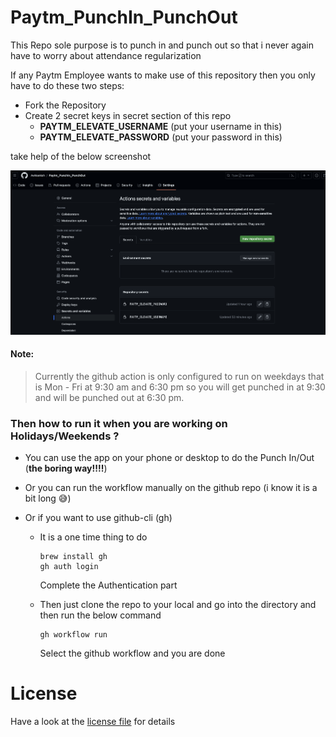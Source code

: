 # Paytm_PunchIn_PunchOut

This Repo sole purpose is to punch in and punch out so that i never again have to worry about attendance regularization

If any Paytm Employee wants to make use of this repository then you only have to do these two steps:
 - Fork the Repository 
 - Create 2 secret keys in secret section of this repo
   - **PAYTM_ELEVATE_USERNAME** (put your username in this)
   - **PAYTM_ELEVATE_PASSWORD** (put your password in this)

take help of the below screenshot 


![github_actions_secret_keys](./imgs/github_action_secret_keys.png)


#### Note:
> Currently the github action is only configured to run on weekdays that is Mon - Fri at 9:30 am and 6:30 pm so you will get punched in at 9:30 and will be punched out at 6:30 pm.


### Then how to run it when you are working on Holidays/Weekends ?
- You can use the app on your phone or desktop to do the Punch In/Out (**the boring way!!!!**)
- Or you can run the workflow manually on the github repo (i know it is a bit long 😅)
- Or if you want to use github-cli (gh) 

  - It is a one time thing to do
    ```shell
    brew install gh
    gh auth login
    ```
    Complete the Authentication part

  - Then just clone the repo to your local and go into the directory and then run the below command
    ```shell
    gh workflow run 
    ```
    Select the github workflow and you are done
    

# License 

Have a look at the [license file](./LICENSE) for details


